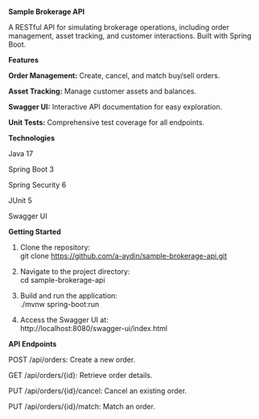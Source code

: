**Sample Brokerage API**

A RESTful API for simulating brokerage operations, including order management, asset tracking, and customer interactions. Built with Spring Boot.

**Features**

**Order Management:** Create, cancel, and match buy/sell orders.

**Asset Tracking:** Manage customer assets and balances.

**Swagger UI:** Interactive API documentation for easy exploration.

**Unit Tests:** Comprehensive test coverage for all endpoints.

**Technologies**

Java 17

Spring Boot 3

Spring Security 6

JUnit 5

Swagger UI

**Getting Started**

1. Clone the repository:<br>
git clone https://github.com/a-aydin/sample-brokerage-api.git

2. Navigate to the project directory:<br>
cd sample-brokerage-api

3. Build and run the application:<br>
./mvnw spring-boot:run

4. Access the Swagger UI at:<br>
http://localhost:8080/swagger-ui/index.html

**API Endpoints**

POST /api/orders: Create a new order.

GET /api/orders/{id}: Retrieve order details.

PUT /api/orders/{id}/cancel: Cancel an existing order.

PUT /api/orders/{id}/match: Match an order.
